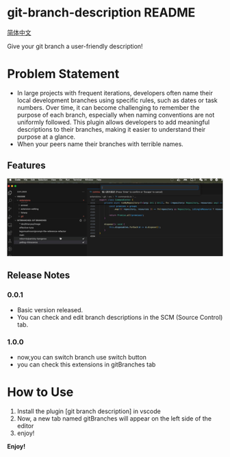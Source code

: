 # git-branch-description README

[简体中文](readme/README.zh_CN.md) 

Give your git branch a user-friendly description!


# Problem Statement
- In large projects with frequent iterations, developers often name their local development branches using specific rules, such as dates or task numbers. Over time, it can become challenging to remember the purpose of each branch, especially when naming conventions are not uniformly followed. This plugin allows developers to add meaningful descriptions to their branches, making it easier to understand their purpose at a glance.
- When your peers name their branches with terrible names.

## Features

![feature](assets/desc.gif)


## Release Notes

### 0.0.1

- Basic version released.
- You can check and edit branch descriptions in the SCM (Source Control) tab.

### 1.0.0

- now,you can switch branch use switch button
- you can check this extensions in gitBranches tab

# How to Use

1. Install the plugin [git branch description] in vscode 
2. Now, a new tab named gitBranches will appear on the left side of the editor
3. enjoy!


**Enjoy!**
